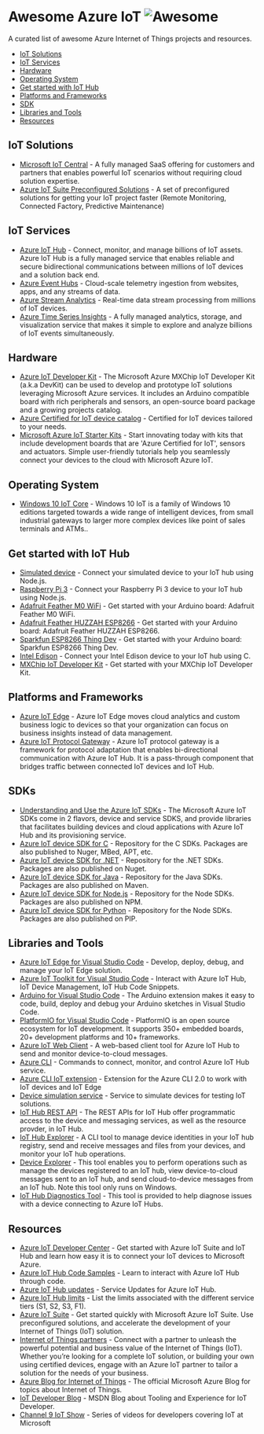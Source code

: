 # Awesome Azure IoT ![Awesome](https://cdn.rawgit.com/sindresorhus/awesome/d7305f38d29fed78fa85652e3a63e154dd8e8829/media/badge.svg)

A curated list of awesome Azure Internet of Things projects and resources.

- [IoT Solutions](#iot-solutions)
- [IoT Services](#iot-services)
- [Hardware](#hardware)
- [Operating System](#operating-system)
- [Get started with IoT Hub](#get-started-with-iot-hub)
- [Platforms and Frameworks](#platforms-and-frameworks)
- [SDK](#sdk)
- [Libraries and Tools](#libraries-and-tools)
- [Resources](#resources)

## IoT Solutions
- [Microsoft IoT Central](https://www.microsoft.com/en-us/iot-central) - A fully managed SaaS offering for customers and partners that enables powerful IoT scenarios without requiring cloud solution expertise.
- [Azure IoT Suite Preconfigured Solutions](https://azure.microsoft.com/en-us/suites/iot-suite/) - A set of preconfigured solutions for getting your IoT project faster (Remote Monitoring, Connected Factory, Predictive Maintenance)

## IoT Services

- [Azure IoT Hub](https://azure.microsoft.com/en-us/services/iot-hub/) - Connect, monitor, and manage billions of IoT assets. Azure IoT Hub is a fully managed service that enables reliable and secure bidirectional communications between millions of IoT devices and a solution back end.
- [Azure Event Hubs](https://azure.microsoft.com/en-us/services/event-hubs/) - Cloud-scale telemetry ingestion from websites, apps, and any streams of data.
- [Azure Stream Analytics](https://azure.microsoft.com/en-us/services/stream-analytics/) - Real-time data stream processing from millions of IoT devices.
- [Azure Time Series Insights](https://azure.microsoft.com/en-us/services/time-series-insights/) - A fully managed analytics, storage, and visualization service that makes it simple to explore and analyze billions of IoT events simultaneously.

## Hardware

- [Azure IoT Developer Kit](https://microsoft.github.io/azure-iot-developer-kit/) - The Microsoft Azure MXChip IoT Developer Kit (a.k.a DevKit) can be used to develop and prototype IoT solutions leveraging Microsoft Azure services. It includes an Arduino compatible board with rich peripherals and sensors, an open-source board package and a growing projects catalog.
- [Azure Certified for IoT device catalog](https://catalog.azureiotsuite.com/) - Certified for IoT devices tailored to your needs.
- [Microsoft Azure IoT Starter Kits](https://catalog.azureiotsuite.com/kits) - Start innovating today with kits that include development boards that are 'Azure Certified for IoT', sensors and actuators. Simple user-friendly tutorials help you seamlessly connect your devices to the cloud with Microsoft Azure IoT.

## Operating System

- [Windows 10 IoT Core](https://developer.microsoft.com/en-us/windows/iot) -  Windows 10 IoT is a family of Windows 10 editions targeted towards a wide range of intelligent devices, from small industrial gateways to larger more complex devices like point of sales terminals and ATMs..


## Get started with IoT Hub

- [Simulated device](https://docs.microsoft.com/en-us/azure/iot-hub/iot-hub-node-node-getstarted) - Connect your simulated device to your IoT hub using Node.js.
- [Raspberry Pi 3](https://docs.microsoft.com/en-us/azure/iot-hub/iot-hub-raspberry-pi-kit-node-get-started) - Connect your Raspberry Pi 3 device to your IoT hub using Node.js.
- [Adafruit Feather M0 WiFi](https://docs.microsoft.com/en-us/azure/iot-hub/iot-hub-adafruit-feather-m0-wifi-kit-arduino-get-started) - Get started with your Arduino board: Adafruit Feather M0 WiFi.
- [Adafruit Feather HUZZAH ESP8266](https://docs.microsoft.com/en-us/azure/iot-hub/iot-hub-arduino-huzzah-esp8266-get-started) - Get started with your Arduino board: Adafruit Feather HUZZAH ESP8266.
- [Sparkfun ESP8266 Thing Dev](https://docs.microsoft.com/en-us/azure/iot-hub/iot-hub-sparkfun-esp8266-thing-dev-get-started) - Get started with your Arduino board: Sparkfun ESP8266 Thing Dev.
- [Intel Edison](https://docs.microsoft.com/en-us/azure/iot-hub/iot-hub-intel-edison-kit-c-get-started) - Connect your Intel Edison device to your IoT hub using C.
- [MXChip IoT Developer Kit](https://microsoft.github.io/azure-iot-developer-kit/docs/projects/connect-iot-hub/) - Get started with your MXChip IoT Developer Kit.

## Platforms and Frameworks

- [Azure IoT Edge](https://docs.microsoft.com/en-us/azure/iot-edge/) - Azure IoT Edge moves cloud analytics and custom business logic to devices so that your organization can focus on business insights instead of data management.
- [Azure IoT Protocol Gateway](https://github.com/Azure/azure-iot-protocol-gateway) - Azure IoT protocol gateway is a framework for protocol adaptation that enables bi-directional communication with Azure IoT Hub. It is a pass-through component that bridges traffic between connected IoT devices and IoT Hub.

## SDKs

- [Understanding and Use the Azure IoT SDKs](https://docs.microsoft.com/en-us/azure/iot-hub/iot-hub-devguide-sdks) - The Microsoft Azure IoT SDKs  come in 2 flavors, device and service SDKS, and provide libraries that facilitates building devices and cloud applications with Azure IoT Hub and its provisioning service.
- [Azure IoT device SDK for C](https://github.com/azure/azure-iot-sdk-c) - Repository for the C SDKs. Packages are also published to Nuger, MBed, APT, etc.
- [Azure IoT device SDK for .NET](https://github.com/azure/azure-iot-sdk-csharp) - Repository for the .NET SDKs. Packages are also published on Nuget.
- [Azure IoT device SDK for Java](https://github.com/azure/azure-iot-sdk-java) - Repository for the Java SDKs. Packages are also published on Maven.
- [Azure IoT device SDK for Node.js](https://github.com/azure/azure-iot-sdk-node) - Repository for the Node SDKs. Packages are also published on NPM.
- [Azure IoT device SDK for Python](https://github.com/azure/azure-iot-sdk-python) - Repository for the Node SDKs. Packages are also published on PIP.

## Libraries and Tools

- [Azure IoT Edge for Visual Studio Code](https://marketplace.visualstudio.com/items?itemName=vsciot-vscode.azure-iot-edge) - Develop, deploy, debug, and manage your IoT Edge solution.
- [Azure IoT Toolkit for Visual Studio Code](https://marketplace.visualstudio.com/items?itemName=vsciot-vscode.azure-iot-toolkit) - Interact with Azure IoT Hub, IoT Device Management, IoT Hub Code Snippets.
- [Arduino for Visual Studio Code](https://marketplace.visualstudio.com/items?itemName=vsciot-vscode.vscode-arduino) - The Arduino extension makes it easy to code, build, deploy and debug your Arduino sketches in Visual Studio Code.
- [PlatformIO for Visual Studio Code](https://marketplace.visualstudio.com/items?itemName=formulahendry.platformio) - PlatformIO is an open source ecosystem for IoT development. It supports 350+ embedded boards, 20+ development platforms and 10+ frameworks.
- [Azure IoT Web Client](https://azure-iot.github.io) - A web-based client tool for Azure IoT Hub to send and monitor device-to-cloud messages.
- [Azure CLI](https://docs.microsoft.com/en-us/cli/azure/iot?view=azure-cli-latest) - Commands to connect, monitor, and control Azure IoT Hub service.
- [Azure CLI IoT extension](https://github.com/Azure/azure-iot-cli-extension) - Extension for the Azure CLI 2.0 to work with IoT devices and IoT Edge
- [Device simulation service](https://docs.microsoft.com/en-us/azure/iot-suite/iot-suite-device-simulation-explore) - Service to simulate devices for testing IoT solutions.
- [IoT Hub REST API](https://docs.microsoft.com/en-us/rest/api/iothub/) - The REST APIs for IoT Hub offer programmatic access to the device and messaging services, as well as the resource provder, in IoT Hub.
- [IoT Hub Explorer](https://github.com/azure/iothub-explorer) - A CLI tool to manage device identities in your IoT hub registry, send and receive messages and files from your devices, and monitor your IoT hub operations.
- [Device Explorer](https://github.com/Azure/azure-iot-sdk-csharp/tree/master/tools/DeviceExplorer) - This tool enables you to perform operations such as manage the devices registered to an IoT hub, view device-to-cloud messages sent to an IoT hub, and send cloud-to-device messages from an IoT hub. Note this tool only runs on Windows.
- [IoT Hub Diagnostics Tool](https://github.com/azure/iothub-diagnostics) - This tool is provided to help diagnose issues with a device connecting to Azure IoT Hubs.

## Resources

- [Azure IoT Developer Center](https://azure.microsoft.com/en-us/develop/iot/) - Get started with Azure IoT Suite and IoT Hub and learn how easy it is to connect your IoT devices to Microsoft Azure.
- [Azure IoT Hub Code Samples](https://azure.microsoft.com/en-us/resources/samples/?service=iot-hub) - Learn to interact with Azure IoT Hub through code.
- [Azure IoT Hub updates](https://azure.microsoft.com/en-us/updates/?product=iot-hub) - Service Updates for Azure IoT Hub.
- [Azure IoT Hub limits](https://docs.microsoft.com/en-us/azure/azure-subscription-service-limits#iot-hub-limits) - List the limits associated with the different service tiers (S1, S2, S3, F1).
- [Azure IoT Suite](https://azure.microsoft.com/en-us/suites/iot-suite/) - Get started quickly with Microsoft Azure IoT Suite. Use preconfigured solutions, and accelerate the development of your Internet of Things (IoT) solution.
- [Internet of Things partners](https://www.microsoft.com/en-us/internet-of-things/find-a-partner) - Connect with a partner to unleash the powerful potential and business value of the Internet of Things (IoT). Whether you’re looking for a complete IoT solution, or building your own using certified devices, engage with an Azure IoT partner to tailor a solution for the needs of your business.
- [Azure Blog for Internet of Things](https://azure.microsoft.com/en-us/blog/topics/internet-of-things/) - The official Microsoft Azure Blog for topics about Internet of Things.
- [IoT Developer Blog](https://blogs.msdn.microsoft.com/iotdev/) - MSDN Blog about Tooling and Experience for IoT Developer.
- [Channel 9 IoT Show](https://aka.ms/iotshow) - Series of videos for developers covering IoT at Microsoft
